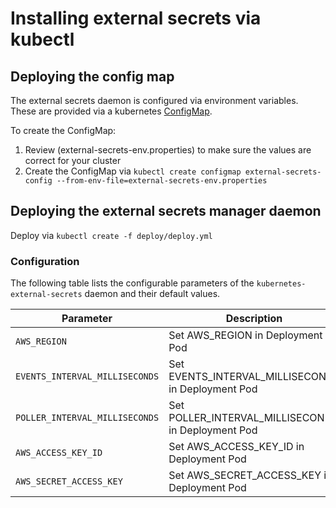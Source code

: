 # Installing external secrets via kubectl

## Deploying the config map

The external secrets daemon is configured via environment variables. These are provided via a
kubernetes [ConfigMap](https://kubernetes.io/docs/tasks/configure-pod-container/configure-pod-configmap/).

To create the ConfigMap:
1. Review (external-secrets-env.properties) to make sure the values are correct for your cluster
1. Create the ConfigMap via `
kubectl create configmap external-secrets-config --from-env-file=external-secrets-env.properties
`

## Deploying the external secrets manager daemon

Deploy via `kubectl create -f deploy/deploy.yml`

### Configuration

The following table lists the configurable parameters of the `kubernetes-external-secrets` daemon and their default values.

| Parameter                      | Description                                         | Default        |
| ------------------------------ | --------------------------------------------------- | -------------- |
| `AWS_REGION`                   | Set AWS_REGION in Deployment Pod                    | `us-west-2`    |
| `EVENTS_INTERVAL_MILLISECONDS` | Set EVENTS_INTERVAL_MILLISECONDS in Deployment Pod  | `60000`        |
| `POLLER_INTERVAL_MILLISECONDS` | Set POLLER_INTERVAL_MILLISECONDS in Deployment Pod  | `10000`        |
| `AWS_ACCESS_KEY_ID`            | Set AWS_ACCESS_KEY_ID in Deployment Pod             |                |
| `AWS_SECRET_ACCESS_KEY`        | Set AWS_SECRET_ACCESS_KEY in Deployment Pod         |                |